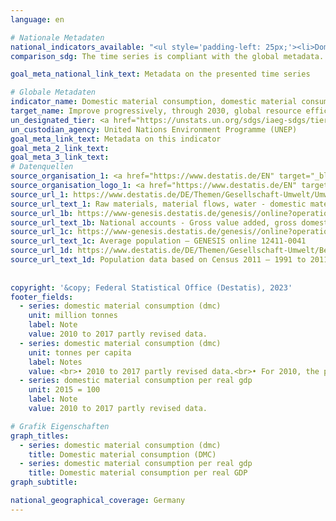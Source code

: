```yaml
---
language: en    

# Nationale Metadaten    
national_indicators_available: "<ul style='padding-left: 25px;'><li>Domestic material consumption (DMC)</li> <li> Domestic material consumption per real GDP</li></ul>"    
comparison_sdg: The time series is compliant with the global metadata.    

goal_meta_national_link_text: Metadata on the presented time series    

# Globale Metadaten    
indicator_name: Domestic material consumption, domestic material consumption per capita, and domestic material consumption per GDP    
target_name: Improve progressively, through 2030, global resource efficiency in consumption and production and endeavour to decouple economic growth from environmental degradation, in accordance with the 10-Year Framework of Programmes on Sustainable Consumption and Production, with developed countries taking the lead    
un_designated_tier: <a href="https://unstats.un.org/sdgs/iaeg-sdgs/tier-classification/" title="Click here for more information on the UN tier classification."  target="_blank">Tier I</a>    
un_custodian_agency: United Nations Environment Programme (UNEP)    
goal_meta_link_text: Metadata on this indicator    
goal_meta_2_link_text:     
goal_meta_3_link_text:         
# Datenquellen
source_organisation_1: <a href="https://www.destatis.de/EN" target="_blank"> Federal Statistical Office (Destatis) </a>
source_organisation_logo_1: <a href="https://www.destatis.de/EN" target="_blank"><img src="https://g205sdgs.github.io/sdg-indicators/public/OrgImgEn/destatis.png" alt="Logo destatis" style="height:60px; width:148px"/></a>
source_url_1: https://www.destatis.de/DE/Themen/Gesellschaft-Umwelt/Umwelt/UGR/rohstoffe-materialfluesse-wasser/_inhalt.html
source_url_text_1: Raw materials, material flows, water - domestic material consumption (DMC) (only available in German)
source_url_1b: https://www-genesis.destatis.de/genesis//online?operation=table&code=81000-0001&bypass=true&language=en
source_url_text_1b: National accounts - Gross value added, gross domestic product (nominal/price-adjusted) – GENESIS online 81000-0001
source_url_1c: https://www-genesis.destatis.de/genesis//online?operation=table&code=12411-0041&bypass=true&levelindex=1&levelid=1639396599054#abreadcrumb
source_url_text_1c: Average population – GENESIS online 12411-0041
source_url_1d: https://www.destatis.de/DE/Themen/Gesellschaft-Umwelt/Bevoelkerung/Bevoelkerungsstand/_inhalt.html#sprg233540
source_url_text_1d: Population data based on Census 2011 – 1991 to 2011 (only available in German)
    
    
copyright: '&copy; Federal Statistical Office (Destatis), 2023'    
footer_fields:
  - series: domestic material consumption (dmc)
    unit: million tonnes
    label: Note
    value: 2010 to 2017 partly revised data.
  - series: domestic material consumption (dmc)
    unit: tonnes per capita
    label: Notes
    value: <br>• 2010 to 2017 partly revised data.<br>• For 2010, the population was calculated backwards using the 2011 census and migration, birth and death statistics.
  - series: domestic material consumption per real gdp
    unit: 2015 = 100
    label: Note
    value: 2010 to 2017 partly revised data.    

# Grafik Eigenschaften    
graph_titles:
  - series: domestic material consumption (dmc)
    title: Domestic material consumption (DMC)
  - series: domestic material consumption per real gdp
    title: Domestic material consumption per real GDP
graph_subtitle:     

national_geographical_coverage: Germany    
---
```


<span></span>